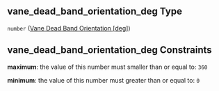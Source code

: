## vane\_dead\_band\_orientation\_deg Type

`number` ([Vane Dead Band Orientation \[deg\]](iea43_wra_data_model-properties-measurement-location-measurement-location-properties-measurement-point-measurement-point-properties-mounting-arrangement-mounting-arrangement-properties-vane-dead-band-orientation-deg.md))

## vane\_dead\_band\_orientation\_deg Constraints

**maximum**: the value of this number must smaller than or equal to: `360`

**minimum**: the value of this number must greater than or equal to: `0`
